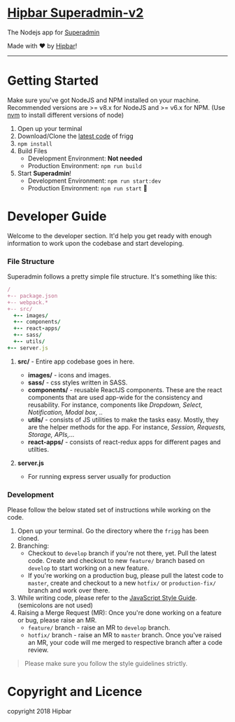 # [Hipbar Superadmin-v2](https://bitbucket.org/hipbar-dev/frigg)

The Nodejs app for [Superadmin](https://friggs.amebae21.hasura-app.io)

Made with :heart: by [Hipbar](http://hipbar.com)!

-----
# Getting Started
Make sure you've got NodeJS and NPM installed on your machine. Recommended versions are >= v8.x for NodeJS and >= v6.x for NPM. (Use [nvm](https://github.com/creationix/nvm) to install different versions of node)


1. Open up your terminal 
1. Download/Clone the [latest code](https://bitbucket.org/hipbar-dev/frigg) of frigg
1. `npm install`
1. Build Files
   - Development Environment: **Not needed**
   - Production Environment: `npm run build`
1. Start **Superadmin**!
   - Development Environment: `npm run start:dev`
   - Production Environment: `npm run start` :tada:

# Developer Guide
Welcome to the developer section. It'd help you get ready with enough information to work upon the codebase and start developing.

### File Structure
Superadmin follows a pretty simple file structure. It's something like this:


```ruby
/
+-- package.json
+-- webpack.*
+-- src/
  +-- images/
  +-- components/
  +-- react-apps/
  +-- sass/
  +-- utils/
+-- server.js  
```
1. **src/** - Entire app codebase goes in here.
      - **images/** - icons and images.
      - **sass/** - css styles written in SASS.
      - **components/** - reusable ReactJS components. These are the react components that are used app-wide for the consistency and reusability. For instance, components like *Dropdown, Select, Notification, Modal box, ..*
      - **utils/** - consists of JS utilities to make the tasks easy. Mostly, they are the helper methods for the app. For instance, *Session, Requests, Storage, APIs,...*
      - **react-apps/** - consists of react-redux apps for different pages and utilties.

1. **server.js**
      -  For running express server usually for production

### Development
Please follow the below stated set of instructions while working on the code.

1. Open up your terminal. Go the directory where the `frigg` has been cloned.
1. Branching:
      - Checkout to `develop` branch if you're not there, yet. Pull the latest code. Create and checkout to new `feature/` branch based on `develop` to start working on a new feature.
      - If you're working on a production bug, please pull the latest code to `master`, create and checkout to a new `hotfix/` or `production-fix/` branch and work over there.
1. While writing code, please refer to the [JavaScript Style Guide](https://github.com/airbnb/javascript). (semicolons are not used)
1. Raising a Merge Request (MR): Once you're done working on a feature or bug, please raise an MR.
      - `feature/` branch - raise an MR to `develop` branch.
      - `hotfix/` branch - raise an MR to `master` branch.
  Once you've raised an MR, your code will me merged to respective branch after a code review.
> Please make sure you follow the style guidelines strictly.

# Copyright and Licence
copyright 2018 Hipbar

